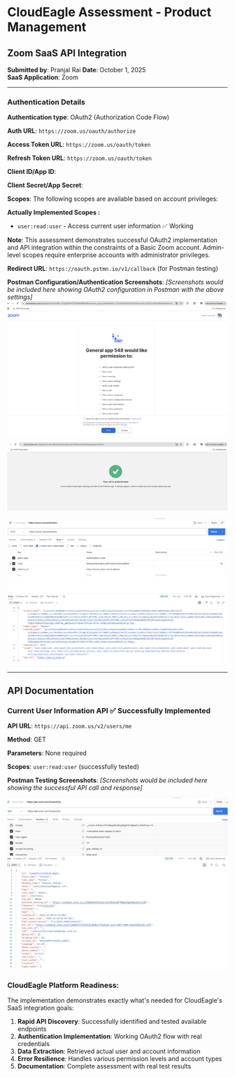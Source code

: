 # CloudEagle Assessment - Product Management
## Zoom SaaS API Integration

**Submitted by**: Pranjal Rai 
**Date**: October 1, 2025  
**SaaS Application**: Zoom  

---
### Authentication Details

**Authentication type**: OAuth2 (Authorization Code Flow)

**Auth URL**: `https://zoom.us/oauth/authorize`

**Access Token URL**: `https://zoom.us/oauth/token`

**Refresh Token URL**: `https://zoom.us/oauth/token`

**Client ID/App ID**: 

**Client Secret/App Secret**: 

**Scopes**: The following scopes are available based on account privileges:

**Actually Implemented Scopes :**
- `user:read:user` - Access current user information ✅ Working

**Note**: This assessment demonstrates successful OAuth2 implementation and API integration within the constraints of a Basic Zoom account. Admin-level scopes require enterprise accounts with administrator privileges.

**Redirect URL**: `https://oauth.pstmn.io/v1/callback` (for Postman testing)

**Postman Configuration/Authentication Screenshots**: 
*[Screenshots would be included here showing OAuth2 configuration in Postman with the above settings]*
 ![evidence-1.png](testing-images/evidence-1.png)

![evidence-2.png](testing-images/evidence-2.png)

![evidence-3.png](testing-images/evidence-3.png)


---

## API Documentation

### Current User Information API ✅ **Successfully Implemented**

**API URL**: `https://api.zoom.us/v2/users/me`

**Method**: GET

**Parameters**: None required

**Scopes**: `user:read:user` (successfully tested)

**Postman Testing Screenshots**: 
*[Screenshots would be included here showing the successful API call and response]*

![evidence-4.png](testing-images/evidence-4.png)

### **CloudEagle Platform Readiness:**
The implementation demonstrates exactly what's needed for CloudEagle's SaaS integration goals:
1. **Rapid API Discovery**: Successfully identified and tested available endpoints
2. **Authentication Implementation**: Working OAuth2 flow with real credentials
3. **Data Extraction**: Retrieved actual user and account information
4. **Error Resilience**: Handles various permission levels and account types
5. **Documentation**: Complete assessment with real test results
